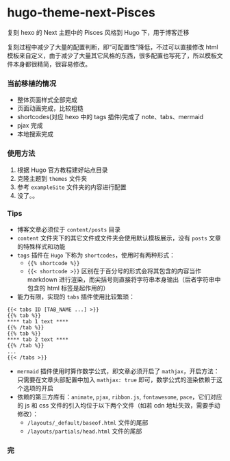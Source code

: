 # hugo-theme-next-Pisces

复刻 hexo 的 Next 主题中的 Pisces 风格到 Hugo 下，用于博客迁移

复刻过程中减少了大量的配置判断，即“可配置性”降低，不过可以直接修改 html 模板来自定义，由于减少了大量其它风格的东西，很多配置也写死了，所以模板文件本身都很精简，很容易修改。

### 当前移植的情况

- 整体页面样式全部完成
- 页面动画完成，比较粗糙
- shortcodes(对应 hexo 中的 tags 插件)完成了 note、tabs、mermaid
- pjax 完成
- 本地搜索完成

### 使用方法

1. 根据 Hugo 官方教程建好站点目录
2. 克隆主题到 `themes` 文件夹
3. 参考 `exampleSite` 文件夹的内容进行配置
4. 没了。。

### Tips

- 博客文章必须位于 `content/posts` 目录
- `content` 文件夹下的其它文件或文件夹会使用默认模板展示，没有 `posts` 文章的特殊样式和功能
- `tags` 插件在 `Hugo` 下称为 `shortcodes`，使用时有两种形式：
  - `{{% shortcode %}}`
  - `{{< shortcode >}}`
    区别在于百分号的形式会将其包含的内容当作 markdown 进行渲染，而尖括号则直接将字符串本身输出（后者字符串中包含的 html 标签是起作用的）
- 能力有限，实现的 `tabs` 插件使用比较繁琐：

```
{{< tabs ID [TAB_NAME ...] >}}
{{% tab %}}
**** tab 1 text ****
{{% /tab %}}
{{% tab %}}
**** tab 2 text ****
{{% /tab %}}
...
{{< /tabs >}}
```

- `mermaid` 插件使用时算作数学公式，即文章必须开启了 `mathjax`，开启方法：只需要在文章头部配置中加入 `mathjax: true` 即可，数学公式的渲染依赖于这个选项的开启
- 依赖的第三方库有：`animate`, `pjax`, `ribbon.js`, `fontawesome`, `pace`，它们对应的 js 和 css 文件的引入均位于以下两个文件（如若 cdn 地址失效，需要手动修改）：
  - `/layouts/_default/baseof.html` 文件的尾部
  - `/layouts/partials/head.html` 文件的尾部

### 完
